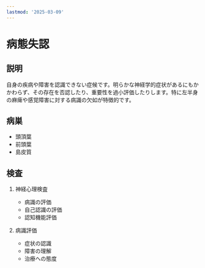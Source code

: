 ```yaml
---
lastmod: '2025-03-09'
---
```


# 病態失認

## 説明

自身の疾病や障害を認識できない症候です。明らかな神経学的症状があるにもかかわらず、その存在を否認したり、重要性を過小評価したりします。特に左半身の麻痺や感覚障害に対する病識の欠如が特徴的です。

## 病巣

- 頭頂葉
- 前頭葉
- 島皮質

## 検査

1. 神経心理検査

   - 病識の評価
   - 自己認識の評価
   - 認知機能評価

2. 病識評価
   - 症状の認識
   - 障害の理解
   - 治療への態度

